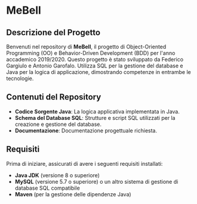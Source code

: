 # MeBell

## Descrizione del Progetto

Benvenuti nel repository di **MeBell**, il progetto di Object-Oriented Programming (OO) e Behavior-Driven Development (BDD) per l'anno accademico 2019/2020. Questo progetto è stato sviluppato da Federico Gargiulo e Antonio Garofalo. Utilizza SQL per la gestione del database e Java per la logica di applicazione, dimostrando competenze in entrambe le tecnologie.

## Contenuti del Repository

- **Codice Sorgente Java**: La logica applicativa implementata in Java.
- **Schema del Database SQL**: Strutture e script SQL utilizzati per la creazione e gestione del database.
- **Documentazione**: Documentazione progettuale richiesta.

## Requisiti

Prima di iniziare, assicurati di avere i seguenti requisiti installati:

- **Java JDK** (versione 8 o superiore)
- **MySQL** (versione 5.7 o superiore) o un altro sistema di gestione di database SQL compatibile
- **Maven** (per la gestione delle dipendenze Java)
